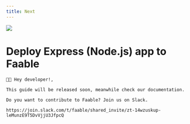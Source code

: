 ```yaml
---
title: Next
---
```


![](https://api-cabled.app.faable.com/screenshot?url=https://core-brand-cards.app.faable.com/card/faable?title=Deploy%20Node.js%20to%20Faable)

# Deploy Express (Node.js) app to Faable

```
👋🏻 Hey developer!,

This guide will be released soon, meanwhile check our documentation.

Do you want to contribute to Faable? Join us on Slack.

https://join.slack.com/t/faable/shared_invite/zt-14wzuskup-leMunzE9T5DvVjjU3JfpcQ
```
